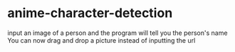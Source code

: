 # anime-character-detection
input an image of a person and the program will tell you the person's name
You can now drag and drop a picture instead of inputting the url
